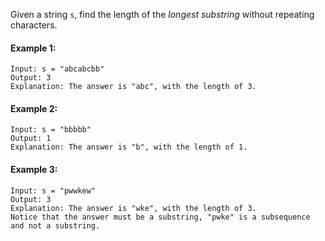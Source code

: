 Given a string `s`, find the length of the *longest substring* without repeating characters.

#### Example 1:

```
Input: s = "abcabcbb"
Output: 3
Explanation: The answer is "abc", with the length of 3.
```

#### Example 2:

```
Input: s = "bbbbb"
Output: 1
Explanation: The answer is "b", with the length of 1.
```

#### Example 3:

```
Input: s = "pwwkew"
Output: 3
Explanation: The answer is "wke", with the length of 3.
Notice that the answer must be a substring, "pwke" is a subsequence and not a substring.
```